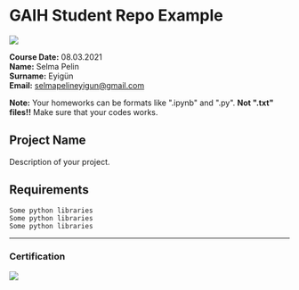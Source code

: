 # GAIH Student Repo Example
![](img/newlogo.png)

**Course Date:** 08.03.2021  
**Name:** Selma Pelin  
**Surname:** Eyigün  
**Email:** selmapelineyigun@gmail.com  

**Note:** Your homeworks can be formats like ".ipynb" and ".py". **Not ".txt" files!!** Make sure that your codes works.  

## Project Name
Description of your project.

## Requirements
```
Some python libraries
Some python libraries
Some python libraries
```
---

### Certification
![](img/TopLearnerCertificate.png)

